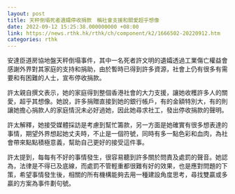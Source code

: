 ```yaml
---
layout: post
title: 天秤倒塌死者遺孀停收捐款　稱社會支援和關愛超乎想像
date: 2022-09-12 15:25:38.000000000 +08:00
link: https://news.rthk.hk/rthk/ch/component/k2/1666502-20220912.htm
categories: rthk
---
```


安達臣道房協地盤天秤倒塌事件，其中一名死者許文明的遺孀透過工業傷亡權益會感謝外界對其家庭的支持和捐助，由於暫時已得到許多資源，社會上仍有很多有需要和有困難的人士，宣布停收捐款。

許太親自撰文表示，她的家庭得到整個香港社會的大力支援，讓她收穫許多人的關愛，超乎其想像。她說，許多捐贈直接到她的銀行帳戶，有的金額特別大，有的則讓她擔心捐款人的家庭情況未必好過她，因此她尋求社工，發出停收捐款的聲明。

許太解釋，她接受媒體採訪是考慮到幫忙籌款，另一方面是她確實有很多想表達的事情，期望外界想起她丈夫時，不止是一個符號，同時有多一點色彩和血肉，為社會帶來點點積極意義，幫助自己更好的接受這件事。

許太提到，每每有不好的事情發生，很容易聽到許多關於問責及處罰的聲音。她認為，法律是不得已及底線，而處罰不管輕重都很難有好的效果，也是應對問題的下策，希望事情發生後，相關的所有機構能夠去用一種建設角度思考，尋找雙贏或多贏的方案為事件劃句號。
